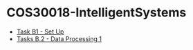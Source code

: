 <h1>COS30018-IntelligentSystems</h1>
<ul>
    <li><a href="Task B 1 - Set Up">Task B1 - Set Up</a></li>
    <li><a href="Tasks B.2 - Data Processing 1">Tasks B.2 - Data Processing 1</a></li>
</ul>
